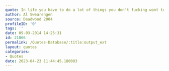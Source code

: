 ```yaml
---
quote: In life you have to do a lot of things you don't fucking want to do. Many times, that's what the fuck life is... one vile fucking task after another.
author: Al Swearengen
source: Deadwood 2004
profileID: '0'
tags: ''
date: 09-03-2014 14:25:31
id: 21066
permalink: /Quotes-Database/:title:output_ext
layout: quotes
categories:
- Quotes
date: 2023-04-23 11:44:45.180083
---
```

